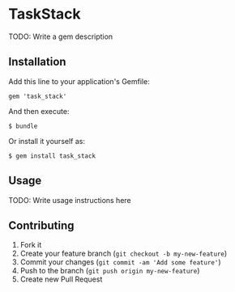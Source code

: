 # TaskStack

TODO: Write a gem description

## Installation

Add this line to your application's Gemfile:

    gem 'task_stack'

And then execute:

    $ bundle

Or install it yourself as:

    $ gem install task_stack

## Usage

TODO: Write usage instructions here

## Contributing

1. Fork it
2. Create your feature branch (`git checkout -b my-new-feature`)
3. Commit your changes (`git commit -am 'Add some feature'`)
4. Push to the branch (`git push origin my-new-feature`)
5. Create new Pull Request
